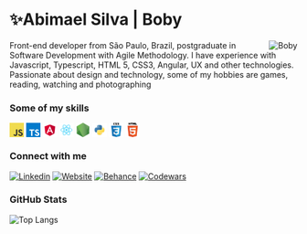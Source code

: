 
# ✨Abimael Silva | Boby


<img  align="right"  alt="Boby" src="https://abimael.com.br/boby-mascote.png">
Front-end developer from São Paulo, Brazil, postgraduate in Software Development with Agile Methodology. I have experience with Javascript, Typescript, HTML 5, CSS3, Angular, UX and other technologies.
Passionate about design and technology, some of my hobbies are games, reading, watching and photographing


### Some of my skills
<div style="display: inline_block">
<img align="center" style="width:25px" alt="JavaScript" src="https://raw.githubusercontent.com/github/explore/80688e429a7d4ef2fca1e82350fe8e3517d3494d/topics/javascript/javascript.png">
<img align="center" style="width:25px" alt="TypeScript" src="https://raw.githubusercontent.com/github/explore/80688e429a7d4ef2fca1e82350fe8e3517d3494d/topics/typescript/typescript.png">
<img align="center" style="width:25px" alt="Angular" src="https://raw.githubusercontent.com/github/explore/80688e429a7d4ef2fca1e82350fe8e3517d3494d/topics/angular/angular.png">
<img align="center" style="width:25px" alt="React" src="https://raw.githubusercontent.com/github/explore/80688e429a7d4ef2fca1e82350fe8e3517d3494d/topics/react/react.png">
<img align="center" style="width:25px" alt="NodeJs" src="https://raw.githubusercontent.com/github/explore/80688e429a7d4ef2fca1e82350fe8e3517d3494d/topics/nodejs/nodejs.png">
<img align="center" style="width:25px" alt="Python" src="https://raw.githubusercontent.com/github/explore/80688e429a7d4ef2fca1e82350fe8e3517d3494d/topics/python/python.png">
<img align="center" style="width:25px" alt="css3" src="https://raw.githubusercontent.com/github/explore/80688e429a7d4ef2fca1e82350fe8e3517d3494d/topics/css/css.png">
<img align="center" style="width:25px" alt="html5" src="https://raw.githubusercontent.com/github/explore/80688e429a7d4ef2fca1e82350fe8e3517d3494d/topics/html/html.png">
</div>

### Connect with me
[![Linkedin](https://img.shields.io/badge/LinkedIn-0077B5?style=for-the-badge&logo=linkedin&logoColor=white)](https://www.linkedin.com/in/abimael-s-silva/)
[![Website](https://img.shields.io/badge/website-000000?style=for-the-badge&logo=About.me&logoColor=white)](https://www.abimael.com.br)
[![Behance](https://img.shields.io/badge/-Behance-blue?style=for-the-badge&logo=behance&logoColor=white)](https://www.linkedin.com/in/abimael-s-silva/)
[![Codewars](https://img.shields.io/badge/Codewars-B1361E?style=for-the-badge&logo=Codewars&logoColor=white)](https://www.linkedin.com/in/abimael-s-silva/)







### GitHub Stats

![Top Langs](https://github-readme-stats.vercel.app/api/top-langs/?username=abimael-boby&show_icons=true&theme=tokyonight)

